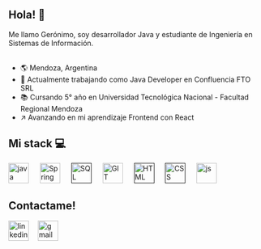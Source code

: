 ## Hola! 👋
Me llamo Gerónimo, soy desarrollador Java y estudiante de Ingeniería en Sistemas de Información.
<br><br>
 - :earth_americas: Mendoza, Argentina 
 - :office:	Actualmente trabajando como  Java Developer en Confluencia FTO SRL
 - :books: Cursando 5° año en Universidad Tecnológica Nacional - Facultad Regional Mendoza
 - :arrow_upper_right: Avanzando en mi aprendizaje Frontend con React


## Mi stack 	:computer:

[<img src="https://cdn-icons-png.flaticon.com/512/5968/5968282.png" height="40" alt="java" title="Java">](https://www.java.com/es/)
&emsp;
[<img src="https://user-images.githubusercontent.com/71572930/175328732-9dde16f3-a6fb-4140-8b83-f5a7c5c85251.svg" height="40" alt="Spring" title="Spring/Spring Boot">](https://spring.io/projects/spring-boot)
&emsp;
[<img src="https://cdn-icons.flaticon.com/png/512/4492/premium/4492311.png?token=exp=1655996176~hmac=941e7e5593230840efc709bd9040a92f" height="40" alt="SQL" title="SQL">]() 
&emsp;
[<img src="https://cdn-icons.flaticon.com/png/512/4908/premium/4908200.png?token=exp=1655996291~hmac=347d8605089ba5594fdce649cf32702c" height="40" alt="GIT" title="GIT">](https://git-scm.com/)
&emsp;
[<img src="https://cdn-icons-png.flaticon.com/512/888/888859.png" height="40" alt="HTML" title="HTML">]()
&emsp;
[<img src="https://cdn-icons-png.flaticon.com/512/888/888847.png" height="40" alt="CSS" title="CSS">]()
&emsp;
[<img src="https://cdn-icons-png.flaticon.com/512/5968/5968292.png" height="40" alt="js" title="JavaScript">](https://www.javascript.com/)



## Contactame!
[<img src='https://cdn-icons-png.flaticon.com/512/2111/2111499.png' alt='linkedin' height='40'>](https://www.linkedin.com/in/ortizgeronimo26/)
&emsp;[<img src='https://cdn-icons-png.flaticon.com/512/732/732200.png' alt="gmail" height="40">](mailto:geroortizz123@gmail.com)


